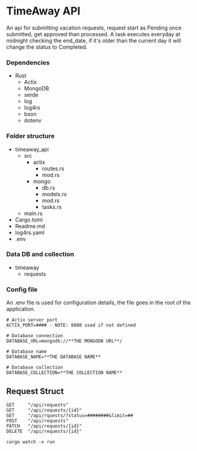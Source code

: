 # TimeAway API

An api for submitting vacation requests, request start as Pending once submitted, get approved than processed. A task executes everyday at midnight checking the end_date, if it's older than the current day it will change the status to Completed.

### Dependencies

- Rust
	- Actix
	- MongoDB
	- serde
	- log
	- log4rs
	- bson
	- dotenv

### Folder structure

- timeaway_api
	- src
		- actix
			- routes.rs
			- mod.rs
		- mongo
			- db.rs
			- models.rs
			- mod.rs
			- tasks.rs
	- main.rs
- Cargo.toml
- Readme.md
- log4rs.yaml
- .env
	
### Data DB and collection

- timeaway
	- requests

### Config file

An .env file is used for configuration details, the file goes in the root of the application.

```
# Actix server port
ACTIX_PORT=#### - NOTE: 8080 used if not defined

# Database connection
DATABASE_URL=mongodb://**THE MONGODB URL**/

# Database name
DATABASE_NAME=**THE DATABASE NAME**

# Database collection
DATABASE_COLLECTION=**THE COLLECTION NAME**
```

## Request Struct

```
GET 	"/api/requests"
GET 	"/api/requests/{id}"
GET     "/api/rquests/?status=########&limit=##
POST 	"/api/requests"
PATCH   "/api/requests/{id}"
DELETE  "/api/requests/{id}"
```

```
cargo watch -x run
```

